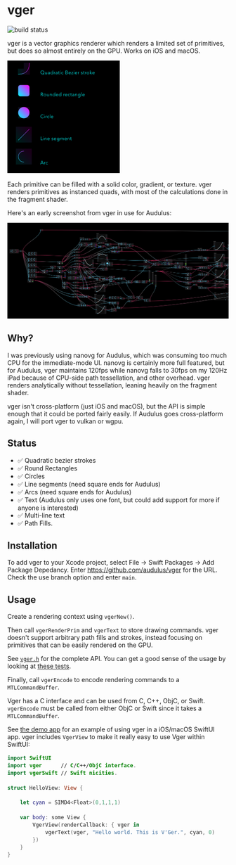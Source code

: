 # vger

![build status](https://github.com/audulus/vger/actions/workflows/build.yml/badge.svg)

vger is a vector graphics renderer which renders a limited set of primitives, but does so almost entirely on the GPU. Works on iOS and macOS.

<img src="demo.png" alt="demo" width="256" height="256">

Each primitive can be filled with a solid color, gradient, or texture. vger renders primitives as instanced quads, with most of the calculations done in the fragment shader.

Here's an early screenshot from vger in use for Audulus:

<img src="bootstrap.png">

## Why?

I was previously using nanovg for Audulus, which was consuming too much CPU for the immediate-mode UI. nanovg is certainly more full featured, but for Audulus, vger maintains 120fps while nanovg falls to 30fps on my 120Hz iPad because of CPU-side path tessellation, and other overhead. vger renders analytically without tessellation, leaning heavily on the fragment shader.

vger isn't cross-platform (just iOS and macOS), but the API is simple enough that it could be ported fairly easily. If Audulus goes cross-platform again, I will port vger to vulkan or wgpu.

## Status

- ✅ Quadratic bezier strokes 
- ✅ Round Rectangles
- ✅ Circles
- ✅ Line segments (need square ends for Audulus)
- ✅ Arcs (need square ends for Audulus)
- ✅ Text (Audulus only uses one font, but could add support for more if anyone is interested)
- ✅ Multi-line text
- ✅ Path Fills.

## Installation

To add vger to your Xcode project, select File -> Swift Packages -> Add Package Depedancy. Enter https://github.com/audulus/vger for the URL. Check the use branch option and enter `main`.

## Usage

Create a rendering context using `vgerNew()`.

Then call `vgerRenderPrim` and `vgerText` to store drawing commands. vger doesn't support arbitrary path fills and strokes, instead focusing on primitives that can be easily rendered on the GPU.

See [`vger.h`](https://github.com/audulus/vger/blob/main/Sources/vger/include/vger.h) for the complete API. You can get a good sense of the usage by looking at [these tests](https://github.com/audulus/vger/blob/main/Tests/vgerTests/vgerTests.mm).

Finally, call `vgerEncode` to encode rendering commands to a `MTLCommandBuffer`.

Vger has a C interface and can be used from C, C++, ObjC, or Swift. `vgerEncode` must be called from either ObjC or Swift since it takes a `MTLCommandBuffer`.

See [the demo app](https://github.com/audulus/vger/tree/main/Demo) for an example of using vger in a iOS/macOS SwiftUI app. vger includes `VgerView` to make it really easy to use Vger within SwiftUI:

```swift
import SwiftUI
import vger      // C/C++/ObjC interface.
import vgerSwift // Swift nicities.

struct HelloView: View {

    let cyan = SIMD4<Float>(0,1,1,1)

    var body: some View {
        VgerView(renderCallback: { vger in
            vgerText(vger, "Hello world. This is V'Ger.", cyan, 0)
        })
    }
}
```
